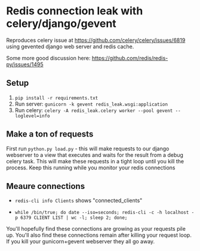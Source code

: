
# Redis connection leak with celery/django/gevent

Reproduces celery issue at
https://github.com/celery/celery/issues/6819 using gevented django web server and redis cache.

Some more good discussion here:
 https://github.com/redis/redis-py/issues/1495

## Setup

1. `pip install -r requirements.txt`
2. Run server:
    `gunicorn -k gevent redis_leak.wsgi:application`
3. Run celery:
    `celery -A redis_leak.celery worker --pool gevent --loglevel=info`

## Make a ton of requests

First run `python.py load.py` - this will make requests to our django webserver to a view that executes and waits for the result from a debug celery task. This will make these requests in a tight loop until you kill the process. Keep this running while you monitor your redis connections

## Meaure connections

- `redis-cli info Clients` shows "connected_clients"

- `while /bin/true; do date --iso=seconds; redis-cli -c -h localhost -p 6379 CLIENT LIST | wc -l; sleep 2; done;`

You'll hopefully find these connections are growing as your requests pile up. You'll also find these connections remain after killing your request loop. If you kill your gunicorn+gevent webserver they all go away.
